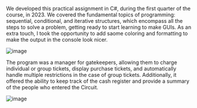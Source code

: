 We developed this practical assignment in C#, during the first quarter of the course, in 2023. We covered the fundamental topics of programming: sequential, conditional, and iterative structures, which encompass all the steps to solve a problem, getting ready to start learning to make GUIs. As an extra touch, I took the opportunity to add saome coloring and formatting to make the output in the console look nicer.

![image](https://github.com/lautaroschenfeld/university_projects_public/assets/118790494/39915d6a-ade3-4526-b28c-e30fd080c37d)

The program was a manager for gatekeepers, allowing them to charge individual or group tickets, display purchase tickets, and automatically handle multiple restrictions in the case of group tickets. Additionally, it offered the ability to keep track of the cash register and provide a summary of the people who entered the Circuit.

![image](https://github.com/lautaroschenfeld/university_projects_public/assets/118790494/c8fe9270-9d0e-4572-98d6-96f6fd5992b5)
